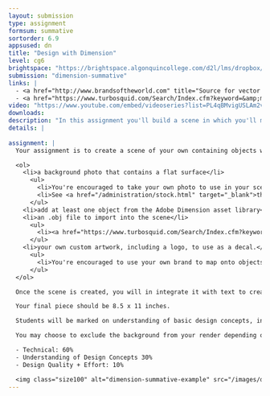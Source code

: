 ```yaml
---
layout: submission
type: assignment
formsum: summative
sortorder: 6.9
appsused: dn
title: "Design with Dimension"
level: cg6
brightspace: "https://brightspace.algonquincollege.com/d2l/lms/dropbox/user/folder_submit_files.d2l?db=120803&grpid=0&isprv=0&bp=0&ou=145571"
submission: "dimension-summative"
links: |
  - <a href="http://www.brandsoftheworld.com" title="Source for vector logos." target="_blank">Brands of the World</a>
  - <a href="https://www.turbosquid.com/Search/Index.cfm?keyword=&amp;media_typeid=2&amp;file_type=119&amp;=true&amp;max_price=0&amp;min_price=0" title="TurboSquid" target="_blank">TurboSquid</a>
video: "https://www.youtube.com/embed/videoseries?list=PL4qBMvigUSLAm2vGv4DlgbVvuGVvIbr1F"
downloads: 
description: "In this assignment you'll build a scene in which you'll map brand artwork in a photograph in three dimensions."
details: |
  
assignment: |
  Your assignment is to create a scene of your own containing objects with decals applied. The assets you'll need are:

  <ol>
    <li>a background photo that contains a flat surface</li>
      <ul>
        <li>You're encouraged to take your own photo to use in your scene, or</li>
        <li>See <a href="/administration/stock.html" target="_blank">the stock photo library</a> for source photos.</li>
      </ul>
    <li>add at least one object from the Adobe Dimension asset library</li>
    <li>an .obj file to import into the scene</li>
      <ul>
        <li><a href="https://www.turbosquid.com/Search/Index.cfm?keyword=&amp;media_typeid=2&amp;file_type=119&amp;=true&amp;max_price=0&amp;min_price=0" title="TurboSquid" target="_blank">See TurboSquid</a> for .obj files.</li>
      </ul>
    <li>your own custom artwork, including a logo, to use as a decal.</li>
      <ul>
        <li>You're encouraged to use your own brand to map onto objects in the scene.</li>
      </ul>
  </ol>

  Once the scene is created, you will in integrate it with text to create a magazine ad for your product. This magazine ad should contain promotional text such as a tagline, or a title with support text.

  Your final piece should be 8.5 x 11 inches.

  Students will be marked on understanding of basic design concepts, including typographic rules, alignment, balance, white space, composition, etc.

  You may choose to exclude the background from your render depending on the layout of your magazine ad.

  - Technical: 60%
  - Understanding of Design Concepts 30%
  - Design Quality + Effort: 10%

  <img class="size100" alt="dimension-summative-example" src="/images/dimension-summative/dimension-summative-example.jpg">
---
```

